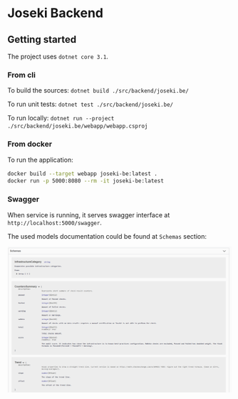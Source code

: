 # Joseki Backend

## Getting started

The project uses `dotnet core 3.1`.

### From cli

To build the sources: `dotnet build ./src/backend/joseki.be/`

To run unit tests: `dotnet test ./src/backend/joseki.be/`

To run locally: `dotnet run --project ./src/backend/joseki.be/webapp/webapp.csproj`

### From docker

To run the application:

```bash
docker build --target webapp joseki-be:latest .
docker run -p 5000:8080 --rm -it joseki-be:latest
```

### Swagger

When service is running, it serves swagger interface at `http://localhost:5000/swagger`.

The used models documentation could be found at `Schemas` section:

![Swagger schema documentation](/docs_files/backend/swagger-docs.png)
